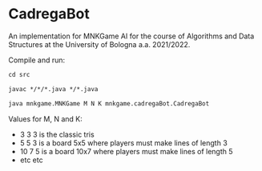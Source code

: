 # CadregaBot

An implementation for MNKGame AI for the course of Algorithms and Data Structures at the University of Bologna a.a. 2021/2022.

Compile and run:

```txt
cd src

javac */*/*.java */*.java

java mnkgame.MNKGame M N K mnkgame.cadregaBot.CadregaBot
```

Values for M, N and K:
- 3 3 3 is the classic tris
- 5 5 3 is a board 5x5 where players must make lines of length 3
- 10 7 5 is a board 10x7 where players must make lines of length 5
- etc etc

